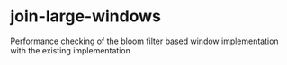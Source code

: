 join-large-windows
==================

Performance checking of the bloom filter based window implementation with the existing implementation
